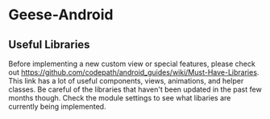 # Geese-Android		
		
Useful Libraries		
------------------		
Before implementing a new custom view or special features, please check out https://github.com/codepath/android_guides/wiki/Must-Have-Libraries. This link has a lot of useful components, views, animations, and helper classes. Be careful of the libraries that haven't been updated in the past few months though. Check the module settings to see what libaries are currently being implemented.

